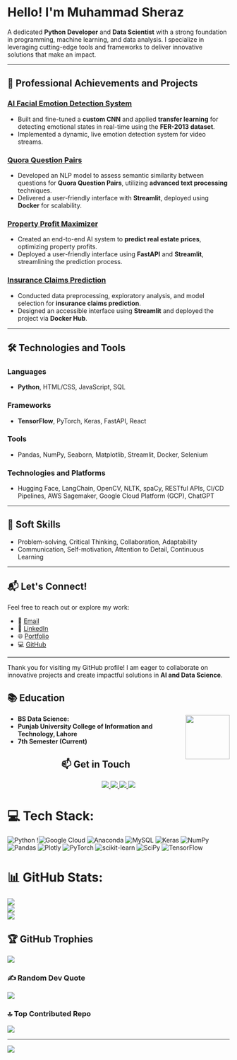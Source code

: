 # Hello! I'm Muhammad Sheraz

A dedicated **Python Developer** and **Data Scientist** with a strong foundation in programming, machine learning, and data analysis. I specialize in leveraging cutting-edge tools and frameworks to deliver innovative solutions that make an impact.

---

## 💼 Professional Achievements and Projects

### [AI Facial Emotion Detection System](https://github.com/Muhammad-Sheraz-ds/Emotion-Detection-Using-CNN-and-FER-2013-Dataset)
- Built and fine-tuned a **custom CNN** and applied **transfer learning** for detecting emotional states in real-time using the **FER-2013 dataset**.  
- Implemented a dynamic, live emotion detection system for video streams.  

### [Quora Question Pairs](https://github.com/Muhammad-Sheraz-ds/Quora-Question-Pairs)
- Developed an NLP model to assess semantic similarity between questions for **Quora Question Pairs**, utilizing **advanced text processing** techniques.  
- Delivered a user-friendly interface with **Streamlit**, deployed using **Docker** for scalability.

### [Property Profit Maximizer](https://github.com/Muhammad-Sheraz-ds/AI-Property-Profit-Maximizer)
- Created an end-to-end AI system to **predict real estate prices**, optimizing property profits.  
- Deployed a user-friendly interface using **FastAPI** and **Streamlit**, streamlining the prediction process.

### [Insurance Claims Prediction](https://github.com/Muhammad-Sheraz-ds/Predicting-Insurance-Claim)
- Conducted data preprocessing, exploratory analysis, and model selection for **insurance claims prediction**.  
- Designed an accessible interface using **Streamlit** and deployed the project via **Docker Hub**.

---

## 🛠️ Technologies and Tools

### Languages
- **Python**, HTML/CSS, JavaScript, SQL  

### Frameworks
- **TensorFlow**, PyTorch, Keras, FastAPI, React  

### Tools
- Pandas, NumPy, Seaborn, Matplotlib, Streamlit, Docker, Selenium  

### Technologies and Platforms
- Hugging Face, LangChain, OpenCV, NLTK, spaCy, RESTful APIs, CI/CD Pipelines, AWS Sagemaker, Google Cloud Platform (GCP), ChatGPT  

---

## 🌟 Soft Skills
- Problem-solving, Critical Thinking, Collaboration, Adaptability  
- Communication, Self-motivation, Attention to Detail, Continuous Learning  

---

## 📬 Let's Connect!

Feel free to reach out or explore my work:  

- 📧 [Email](mailto:sheraz.ds.pucit@gmail.com)  
- 💼 [LinkedIn](https://www.linkedin.com/in/muhammad-sheraz-ds/)  
- 🌐 [Portfolio](https://sheraz.codeflex.org/)  
- 💻 [GitHub](https://github.com/Muhammad-Sheraz-ds)  

---

Thank you for visiting my GitHub profile! I am eager to collaborate on innovative projects and create impactful solutions in **AI and Data Science**.


## 📚 Education

<img align="right" width="100" height="100" src="https://upload.wikimedia.org/wikipedia/en/c/c8/University_of_the_Punjab_logo.png">

- **BS Data Science:**
- **Punjab University College of Information and Technology, Lahore**
- **7th Semester (Current)**

  
<div align="center">
  <h2 align="center">📫 Get in Touch</h2>
  
  <!-- LinkedIn Badge -->
  <a href="https://www.linkedin.com/in/muhammad-sheraz-5b3887242?utm_source=share&utm_campaign=share_via&utm_content=profile&utm_medium=android_app">
    <img src="https://img.shields.io/badge/LinkedIn-Muhammad%20Sheraz-0077B5?style=for-the-badge&logo=linkedin&logoColor=white" />
  </a>
  
  <!-- Email Badge -->
  <a href="mailto:sheraz601050@gmail.com">
    <img src="https://img.shields.io/badge/Email-sheraz601050%40gmail.com-D14836?style=for-the-badge&logo=gmail&logoColor=white" />
  </a>
  
  <!-- Kaggle Badge -->
   <a href="https://www.kaggle.com/muhammadsheraza002">
    <img src="https://img.shields.io/badge/Kaggle-Muhammad%20Sheraz-20BEFF?style=for-the-badge&logo=kaggle&logoColor=white" />
  </a>

  <!-- LeetCode Badge -->
  <a href="https://leetcode.com/MuhammadSheraz/">
    <img src="https://img.shields.io/badge/LeetCode-Muhammad%20Sheraz-FFA116?style=for-the-badge&logo=leetcode&logoColor=black" />
  </a>
</div>


# 💻 Tech Stack:
![Python](https://img.shields.io/badge/python-3670A0?style=flat-square&logo=python&logoColor=ffdd54) !![Google Cloud](https://img.shields.io/badge/Google%20Cloud-%234285F4.svg?style=flat-square&logo=google-cloud&logoColor=white) ![Anaconda](https://img.shields.io/badge/Anaconda-%2344A833.svg?style=flat-square&logo=anaconda&logoColor=white) ![MySQL](https://img.shields.io/badge/mysql-%2300f.svg?style=flat-square&logo=mysql&logoColor=white) ![Keras](https://img.shields.io/badge/Keras-%23D00000.svg?style=flat-square&logo=Keras&logoColor=white) ![NumPy](https://img.shields.io/badge/numpy-%23013243.svg?style=flat-square&logo=numpy&logoColor=white) ![Pandas](https://img.shields.io/badge/pandas-%23150458.svg?style=flat-square&logo=pandas&logoColor=white) ![Plotly](https://img.shields.io/badge/Plotly-%233F4F75.svg?style=flat-square&logo=plotly&logoColor=white) ![PyTorch](https://img.shields.io/badge/PyTorch-%23EE4C2C.svg?style=flat-square&logo=PyTorch&logoColor=white) ![scikit-learn](https://img.shields.io/badge/scikit--learn-%23F7931E.svg?style=flat-square&logo=scikit-learn&logoColor=white) ![SciPy](https://img.shields.io/badge/SciPy-%230C55A5.svg?style=flat-square&logo=scipy&logoColor=%white) ![TensorFlow](https://img.shields.io/badge/TensorFlow-%23FF6F00.svg?style=flat-square&logo=TensorFlow&logoColor=white)

# 📊 GitHub Stats:
![](https://github-readme-stats.vercel.app/api?username=Muhammad-Sheraz-ds&theme=vue-dark&hide_border=false&include_all_commits=true&count_private=true)<br/>
![](https://github-readme-streak-stats.herokuapp.com/?user=Muhammad-Sheraz-ds&theme=vue-dark&hide_border=false)<br/>
![](https://github-readme-stats.vercel.app/api/top-langs/?username=Muhammad-Sheraz-ds&theme=vue-dark&hide_border=false&include_all_commits=true&count_private=true&layout=compact)

## 🏆 GitHub Trophies
![](https://github-profile-trophy.vercel.app/?username=Muhammad-Sheraz-ds&theme=radical&no-frame=false&no-bg=false&margin-w=4)

### ✍️ Random Dev Quote
![](https://quotes-github-readme.vercel.app/api?type=horizontal&theme=radical)

### 🔝 Top Contributed Repo
![](https://github-contributor-stats.vercel.app/api?username=Muhammad-Sheraz-ds&limit=5&theme=dark&combine_all_yearly_contributions=true)


---
<!-- [![](https://visitcount.itsvg.in/api?id=MuhammadSheraza002&icon=0&color=0)](https://visitcount.itsvg.in) -->
[![](https://visitcount.itsvg.in/api?id=MuhammadSheraza002&label=Profile%20Views&color=1&icon=0&pretty=false)](https://visitcount.itsvg.in)

<!-- Proudly created with GPRM ( https://gprm.itsvg.in ) -->

